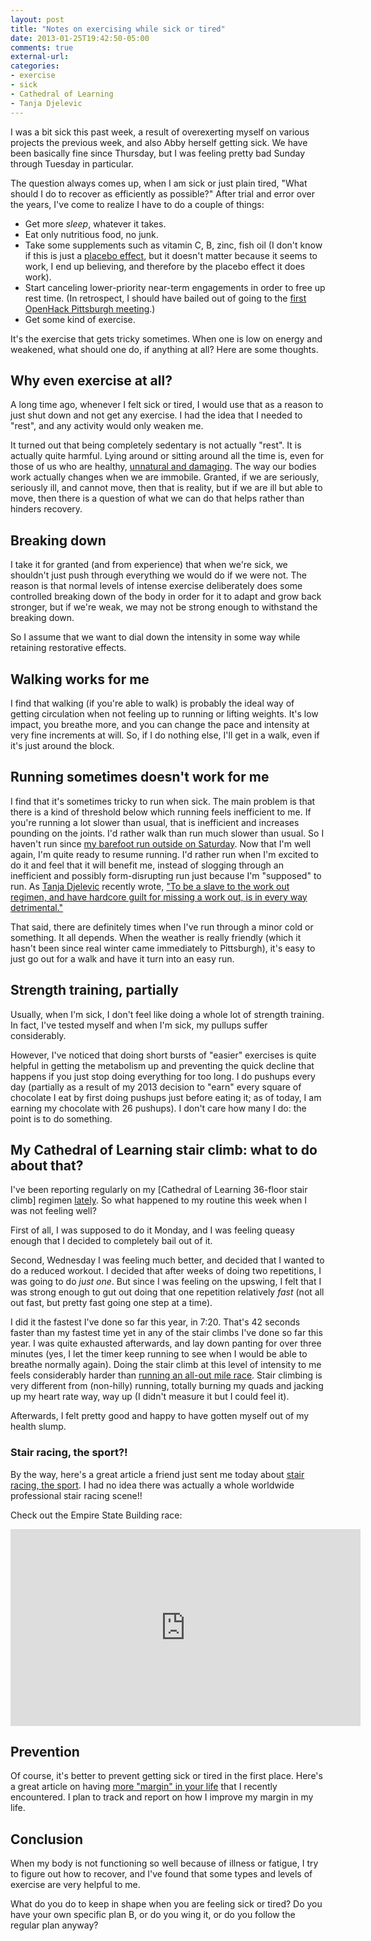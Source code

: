 ```yaml
---
layout: post
title: "Notes on exercising while sick or tired"
date: 2013-01-25T19:42:50-05:00
comments: true
external-url: 
categories: 
- exercise
- sick
- Cathedral of Learning
- Tanja Djelevic
---
```

I was a bit sick this past week, a result of overexerting myself on various projects the previous week, and also Abby herself getting sick. We have been basically fine since Thursday, but I was feeling pretty bad Sunday through Tuesday in particular.

The question always comes up, when I am sick or just plain tired, "What should I do to recover as efficiently as possible?" After trial and error over the years, I've come to realize I have to do a couple of things:

- Get more *sleep*, whatever it takes.
- Eat only nutritious food, no junk.
- Take some supplements such as vitamin C, B, zinc, fish oil (I don't know if this is just a [placebo effect](http://www.medscape.com/viewarticle/776832), but it doesn't matter because it seems to work, I end up believing, and therefore by the placebo effect it does work).
- Start canceling lower-priority near-term engagements in order to free up rest time. (In retrospect, I should have bailed out of going to the [first OpenHack Pittsburgh meeting](/blog/2013/01/21/attending-the-first-openhack-pittsburgh-meeting/).)
- Get some kind of exercise.

It's the exercise that gets tricky sometimes. When one is low on energy and weakened, what should one do, if anything at all? Here are some thoughts.

<!--more-->

## Why even exercise at all?

A long time ago, whenever I felt sick or tired, I would use that as a reason to just shut down and not get any exercise. I had the idea that I needed to "rest", and any activity would only weaken me.

It turned out that being completely sedentary is not actually "rest". It is actually quite harmful. Lying around or sitting around all the time is, even for those of us who are healthy, [unnatural and damaging](http://www.mayoclinic.com/health/sitting/AN02082). The way our bodies work actually changes when we are immobile. Granted, if we are seriously, seriously ill, and cannot move, then that is reality, but if we are ill but able to move, then there is a question of what we can do that helps rather than hinders recovery.

## Breaking down

I take it for granted (and from experience) that when we're sick, we shouldn't just push through everything we would do if we were not. The reason is that normal levels of intense exercise deliberately does some controlled breaking down of the body in order for it to adapt and grow back stronger, but if we're weak, we may not be strong enough to withstand the breaking down.

So I assume that we want to dial down the intensity in some way while retaining restorative effects.

## Walking works for me

I find that walking (if you're able to walk) is probably the ideal way of getting circulation when not feeling up to running or lifting weights. It's low impact, you breathe more, and you can change the pace and intensity at very fine increments at will. So, if I do nothing else, I'll get in a walk, even if it's just around the block.

## Running sometimes doesn't work for me

I find that it's sometimes tricky to run when sick. The main problem is that there is a kind of threshold below which running feels inefficient to me. If you're running a lot slower than usual, that is inefficient and increases pounding on the joints. I'd rather walk than run much slower than usual. So I haven't run since [my barefoot run outside on Saturday](/blog/2013/01/20/thoughts-on-an-unexpected-winter-barefoot-run/). Now that I'm well again, I'm quite ready to resume running. I'd rather run when I'm excited to do it and feel that it will benefit me, instead of slogging through an inefficient and possibly form-disrupting run just because I'm "supposed" to run. As [Tanja Djelevic](/blog/2011/12/14/i-love-medicine-balls-video-review-gaiam-fit-ball-workout/) recently wrote, ["To be a slave to the work out regimen, and have hardcore guilt for missing a work out, is in every way detrimental."](http://tanjadjelevic.com/blog/2013/01/22/for-the-purpose-of-living-loud/)

That said, there are definitely times when I've run through a minor cold or something. It all depends. When the weather is really friendly (which it hasn't been since real winter came immediately to Pittsburgh), it's easy to just go out for a walk and have it turn into an easy run.

## Strength training, partially

Usually, when I'm sick, I don't feel like doing a whole lot of strength training. In fact, I've tested myself and when I'm sick, my pullups suffer considerably.

However, I've noticed that doing short bursts of "easier" exercises is quite helpful in getting the metabolism up and preventing the quick decline that happens if you just stop doing everything for too long. I do pushups every day (partially as a result of my 2013 decision to "earn" every square of chocolate I eat by first doing pushups just before eating it; as of today, I am earning my chocolate with 26 pushups). I don't care how many I do: the point is to do something.

## My Cathedral of Learning stair climb: what to do about that?

I've been reporting regularly on my [Cathedral of Learning 36-floor stair climb] regimen [lately](/blog/2013/01/19/why-ive-chosen-to-perform-only-two-repetitions-of-the-cathedral-of-learning-stair-climb/). So what happened to my routine this week when I was not feeling well?

First of all, I was supposed to do it Monday, and I was feeling queasy enough that I decided to completely bail out of it.

Second, Wednesday I was feeling much better, and decided that I wanted to do a reduced workout. I decided that after weeks of doing two repetitions, I was going to do *just one*. But since I was feeling on the upswing, I felt that I was strong enough to gut out doing that one repetition relatively *fast* (not all out fast, but pretty fast going one step at a time).

I did it the fastest I've done so far this year, in 7:20. That's 42 seconds faster than my fastest time yet in any of the stair climbs I've done so far this year. I was quite exhausted afterwards, and lay down panting for over three minutes (yes, I let the timer keep running to see when I would be able to breathe normally again). Doing the stair climb at this level of intensity to me feels considerably harder than [running an all-out mile race](/blog/2012/08/17/the-inaugural-liberty-mile-a-review-of-pittsburghs-first-road-mile-race/). Stair climbing is very different from (non-hilly) running, totally burning my quads and jacking up my heart rate way, way up (I didn't measure it but I could feel it).

Afterwards, I felt pretty good and happy to have gotten myself out of my health slump.

### Stair racing, the sport?!

By the way, here's a great article a friend just sent me today about [stair racing, the sport](http://www.nytimes.com/2013/01/27/magazine/stair-racing-a-sport-to-make-an-ironman-whimper.html). I had no idea there was actually a whole worldwide professional stair racing scene!!

Check out the Empire State Building race:

<iframe width="560" height="315" src="http://www.youtube.com/embed/9iSGOUTz3QA" frameborder="0" allowfullscreen></iframe>

## Prevention

Of course, it's better to prevent getting sick or tired in the first place. Here's a great article on having [more "margin" in your life](http://www.sean-johnson.com/2013/01/22/why-you-need-more-margin-in-your-life/) that I recently encountered. I plan to track and report on how I improve my margin in my life.

## Conclusion

When my body is not functioning so well because of illness or fatigue, I try to figure out how to recover, and I've found that some types and levels of exercise are very helpful to me.

What do you do to keep in shape when you are feeling sick or tired? Do you have your own specific plan B, or do you wing it, or do you follow the regular plan anyway?
